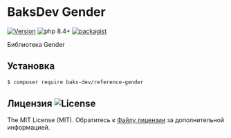 # BaksDev Gender

[![Version](https://img.shields.io/badge/version-7.2.6-blue)](https://github.com/baks-dev/reference-gender/releases)
![php 8.4+](https://img.shields.io/badge/php-min%208.4-red.svg)
[![packagist](https://img.shields.io/badge/packagist-green)](https://packagist.org/packages/baks-dev/reference-gender)

Библиотека Gender

## Установка

``` bash
$ composer require baks-dev/reference-gender
```

## Лицензия ![License](https://img.shields.io/badge/MIT-green)

The MIT License (MIT). Обратитесь к [Файлу лицензии](LICENSE.md) за дополнительной информацией.

